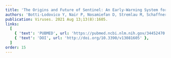 ```yaml
---
title: 'The Origins and Future of Sentinel: An Early-Warning System for Pandemic Preemption and Response.'
authors: 'Botti-Lodovico Y, Nair P, Nosamiefan D, Stremlau M, Schaffner S, Agignoae SV, Aiyepada JO, Ajogbasile FV, Akpede GO, Alhasan F, Andersen KG, Asogun DA, Ayodeji OO, Badiane AS, Barnes K, Bauer MR, Bell-Kareem A, Benard ME, Benevolence EO, Blessing O, Boehm CK, Boisen ML, Bond NG, Branco LM, Butts MJ, Carter A, Colubri A, Deme AB, DeRuff KC, Diédhiou Y, Edamhande AP, Elhamoumi S, Engel EJ, Eromon P, Fallah M, Folarin OA, Fry B, Garry R, Gaye A, Gbakie M, Gevao SM, Gionet G, Gladden-Young A, Goba A, Gomis JF, Happi AN, Houghton M, Ihekwuazu C, Iruolagbe CO, Jackson J, Jalloh S, Johnson J, Kanneh L, Kayode A, Kemball M, Kingsley OC, Koroma V, Kotliar D, Mehta S, Metsky HC, Michael A, Mirhashemi ME, Modjarrad K, Momoh M, Myhrvold CA, Naregose OG, Ndiaye T, Ndiaye M, Ndiaye A, Normandin E, Odia I, Oguzie JU, Okogbenin SA, Okokhere PO, Okolie J, Olawoye IB, Olumade TJ, Oluniyi PE, Omoregie O, Park DJ, Paye MF, Petros B, Philippakis AA, Priscilla A, Ricks A, Rimoin A, Sandi JD, Schieffelin JS, Schreiber M, Seck MC, Siddiqui S, Siddle K, Smither AR, Sy M, Sy N, Tomkins-Tinch CH, Tomori O, Ugwu C, Uwanibe JN, Uyigue EA, Victoria DI, Vinzé A, Vodzak ME, Welch N, Wurie HI, Zoumarou D, Grant DS, Ndiaye D, MacInnis B, Sabeti PC, Happi C.'
publication: Viruses. 2021 Aug 13;13(8):1605.
links:
  [
    { 'text': 'PUBMED', url: 'https://pubmed.ncbi.nlm.nih.gov/34452470' },
    { 'text': 'DOI', url: 'http://doi.org/10.3390/v13081605' },
  ]
order: 15
---
```

